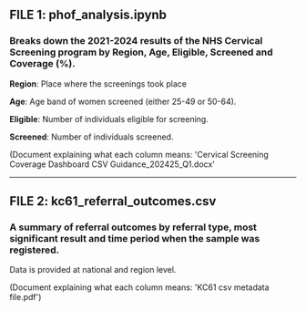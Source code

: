 ## FILE 1: phof_analysis.ipynb

### Breaks down the 2021-2024 results of the NHS Cervical Screening program by Region, Age, Eligible, Screened and Coverage (%).

  **Region**: Place where the screenings took place
  
  **Age**: Age band of women screened (either 25-49 or 50-64). 
  
  **Eligible**: Number of individuals eligible for screening. 
  
  **Screened**: Number of individuals screened.

(Document explaining what each column means: 'Cervical Screening Coverage Dashboard CSV Guidance_202425_Q1.docx'

------------------

## FILE 2: kc61_referral_outcomes.csv

### A summary of referral outcomes by referral type, most significant result and time period when the sample was registered.
Data is provided at national and region level. 

(Document explaining what each column means: 'KC61 csv metadata file.pdf')

